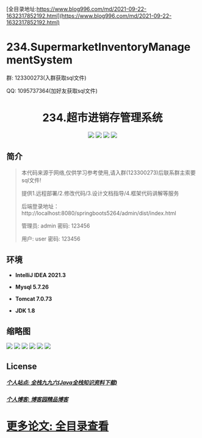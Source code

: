 [全目录地址:https://www.blog996.com/md/2021-09-22-1632317852192.html](https://www.blog996.com/md/2021-09-22-1632317852192.html)
# 234.SupermarketInventoryManagementSystem

<p>群: 123300273(入群获取sql文件)</p>
<p>QQ: 1095737364(加好友获取sql文件)</p>

<p><h1 align="center">234.超市进销存管理系统</h1></p>


<p align="center">
	<img src="https://img.shields.io/badge/jdk-1.8-orange.svg"/>
    <img src="https://img.shields.io/badge/springboot-5.x-lightgrey.svg"/>
    <img src="https://img.shields.io/badge/vue-3.x-blue.svg"/>
    <img src="https://img.shields.io/badge/mybatis-5.x-yellow.svg"/>
</p>

## 简介

> 本代码来源于网络,仅供学习参考使用,请入群(123300273)后联系群主索要sql文件!
>
> 提供1.远程部署/2.修改代码/3.设计文档指导/4.框架代码讲解等服务
>
> 后端登录地址：http://localhost:8080/springboots5264/admin/dist/index.html
>
> 管理员: admin   密码: 123456
>
> 用户: user   密码: 123456
>

## 环境

- <b>IntelliJ IDEA 2021.3</b>

- <b>Mysql 5.7.26</b>

- <b>Tomcat 7.0.73</b>

- <b>JDK 1.8</b>




## 缩略图

![](https://img2023.cnblogs.com/blog/588112/202306/588112-20230620145833830-1688558267.png)
![](https://img2023.cnblogs.com/blog/588112/202306/588112-20230620145838421-344533025.png)
![](https://img2023.cnblogs.com/blog/588112/202306/588112-20230620145842730-1223578132.png)
![](https://img2023.cnblogs.com/blog/588112/202306/588112-20230620145847780-2139363662.png)
![](https://img2023.cnblogs.com/blog/588112/202306/588112-20230620145851631-912216934.png)
![](https://img2023.cnblogs.com/blog/588112/202306/588112-20230620145855108-1084748576.png)




## License

##### [个人站点: 全栈九九六(Java全栈知识资料下载)](https://www.blog996.com/)
##### [个人博客: 博客园精品博客](https://www.cnblogs.com/yysbolg/)
# [更多论文: 全目录查看](https://www.blog996.com/md/2021-09-22-1632317852192.html)



